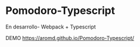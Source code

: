 # Pomodoro-Typescript
En desarrollo- Webpack + Typescript

DEMO
https://aromd.github.io/Pomodoro-Typescript/
